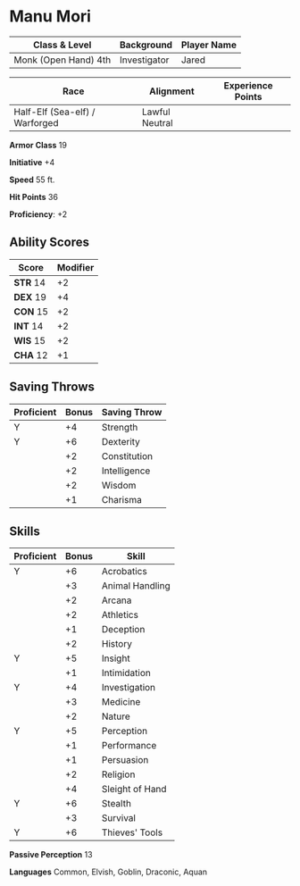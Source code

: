 # Manu Mori

| **Class & Level** | **Background** | **Player Name** |
| ----------------- | -------------- | --------------- |
| Monk (Open Hand) 4th | Investigator | Jared |

| **Race** | **Alignment** | **Experience Points** |
| -------- | ------------- | --------------------- |
| Half-Elf (Sea-elf) / Warforged | Lawful Neutral |  |

**Armor Class** 19

**Initiative** +4

**Speed** 55 ft.

**Hit Points** 36

**Proficiency**: +2

## Ability Scores

| **Score** | **Modifier** |
| --------- | ------------ |
| **STR** 14 | +2 |
| **DEX** 19 | +4 |
| **CON** 15 | +2 |
| **INT** 14 | +2 |
| **WIS** 15 | +2 |
| **CHA** 12 | +1 |

## Saving Throws

| **Proficient** | **Bonus** | **Saving Throw** |
| ------- | ------- | ------- |
| Y | +4 | Strength |
| Y | +6 | Dexterity |
|   | +2 | Constitution |
|   | +2 | Intelligence |
|   | +2 | Wisdom |
|   | +1 | Charisma |

## Skills

| **Proficient** | **Bonus** | **Skill** |
| ------- | ------- | ------- |
| Y | +6 | Acrobatics |
|   | +3 | Animal Handling |
|   | +2 | Arcana |
|   | +2 | Athletics |
|   | +1 | Deception |
|   | +2 | History |
| Y | +5 | Insight |
|   | +1 | Intimidation |
| Y | +4 | Investigation |
|   | +3 | Medicine |
|   | +2 | Nature |
| Y | +5 | Perception |
|   | +1 | Performance |
|   | +1 | Persuasion |
|   | +2 | Religion |
|   | +4 | Sleight of Hand |
| Y | +6 | Stealth |
|   | +3 | Survival |
| Y | +6 | Thieves' Tools |

**Passive Perception** 13

**Languages** Common, Elvish, Goblin, Draconic, Aquan
